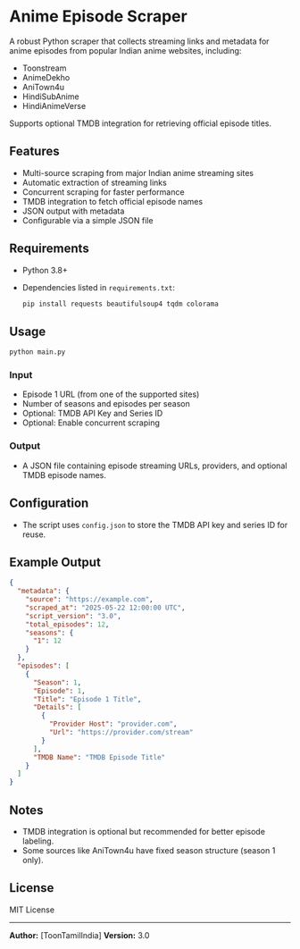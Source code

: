 # Anime Episode Scraper

A robust Python scraper that collects streaming links and metadata for anime episodes from popular Indian anime websites, including:

* Toonstream
* AnimeDekho
* AniTown4u
* HindiSubAnime
* HindiAnimeVerse

Supports optional TMDB integration for retrieving official episode titles.

## Features

* Multi-source scraping from major Indian anime streaming sites
* Automatic extraction of streaming links
* Concurrent scraping for faster performance
* TMDB integration to fetch official episode names
* JSON output with metadata
* Configurable via a simple JSON file

## Requirements

* Python 3.8+
* Dependencies listed in `requirements.txt`:

  ```bash
  pip install requests beautifulsoup4 tqdm colorama
  ```

## Usage

```bash
python main.py
```

### Input

* Episode 1 URL (from one of the supported sites)
* Number of seasons and episodes per season
* Optional: TMDB API Key and Series ID
* Optional: Enable concurrent scraping

### Output

* A JSON file containing episode streaming URLs, providers, and optional TMDB episode names.

## Configuration

* The script uses `config.json` to store the TMDB API key and series ID for reuse.

## Example Output

```json
{
  "metadata": {
    "source": "https://example.com",
    "scraped_at": "2025-05-22 12:00:00 UTC",
    "script_version": "3.0",
    "total_episodes": 12,
    "seasons": {
      "1": 12
    }
  },
  "episodes": [
    {
      "Season": 1,
      "Episode": 1,
      "Title": "Episode 1 Title",
      "Details": [
        {
          "Provider Host": "provider.com",
          "Url": "https://provider.com/stream"
        }
      ],
      "TMDB Name": "TMDB Episode Title"
    }
  ]
}
```

## Notes

* TMDB integration is optional but recommended for better episode labeling.
* Some sources like AniTown4u have fixed season structure (season 1 only).

## License

MIT License

---

**Author:** \[ToonTamilIndia]
**Version:** 3.0
